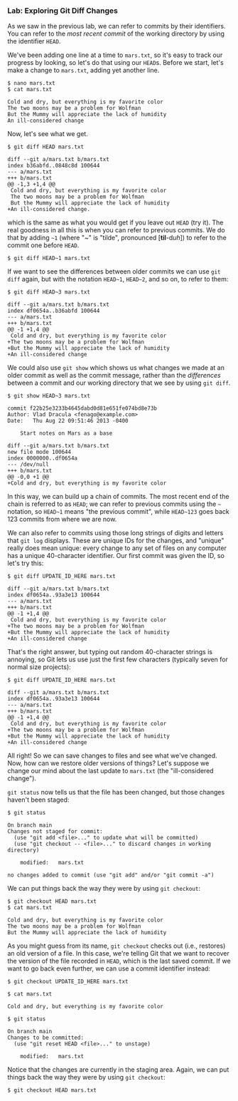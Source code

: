 ### Lab: Exploring Git Diff Changes

As we saw in the previous lab, we can refer to commits by their
identifiers. You can refer to the *most recent commit* of the working
directory by using the identifier `HEAD`.

We've been adding one line at a time to `mars.txt`, so it's easy to track our progress by looking, so
let's do that using our `HEAD`s.
Before we start, let's make a change to `mars.txt`, adding yet another line.



``` 
$ nano mars.txt
$ cat mars.txt
```





``` 
Cold and dry, but everything is my favorite color
The two moons may be a problem for Wolfman
But the Mummy will appreciate the lack of humidity
An ill-considered change
```



Now, let's see what we get.



``` 
$ git diff HEAD mars.txt
```





``` 
diff --git a/mars.txt b/mars.txt
index b36abfd..0848c8d 100644
--- a/mars.txt
+++ b/mars.txt
@@ -1,3 +1,4 @@
 Cold and dry, but everything is my favorite color
 The two moons may be a problem for Wolfman
 But the Mummy will appreciate the lack of humidity
+An ill-considered change.
```



which is the same as what you would get if you leave out
`HEAD` (try it). The real
goodness in all this is when you can refer to previous commits. We do
that by adding `~1` (where "\~"
is "tilde", pronounced \[**til**-d*uh*\]) to refer to the commit one
before `HEAD`.



``` 
$ git diff HEAD~1 mars.txt
```



If we want to see the differences between older commits we can use
`git diff` again, but with the
notation `HEAD~1`,
`HEAD~2`, and so on, to refer to
them:



``` 
$ git diff HEAD~3 mars.txt
```





``` 
diff --git a/mars.txt b/mars.txt
index df0654a..b36abfd 100644
--- a/mars.txt
+++ b/mars.txt
@@ -1 +1,4 @@
 Cold and dry, but everything is my favorite color
+The two moons may be a problem for Wolfman
+But the Mummy will appreciate the lack of humidity
+An ill-considered change
```



We could also use `git show`
which shows us what changes we made at an older commit as well as the
commit message, rather than the *differences* between a commit and our
working directory that we see by using `git diff`.



``` 
$ git show HEAD~3 mars.txt
```





``` 
commit f22b25e3233b4645dabd0d81e651fe074bd8e73b
Author: Vlad Dracula <fenago@example.com>
Date:   Thu Aug 22 09:51:46 2013 -0400

    Start notes on Mars as a base

diff --git a/mars.txt b/mars.txt
new file mode 100644
index 0000000..df0654a
--- /dev/null
+++ b/mars.txt
@@ -0,0 +1 @@
+Cold and dry, but everything is my favorite color
```



In this way, we can build up a chain of commits. The most recent end of
the chain is referred to as `HEAD`; we can refer to previous commits using the
`~` notation, so
`HEAD~1` means "the previous
commit", while `HEAD~123` goes
back 123 commits from where we are now.

We can also refer to commits using those long strings of digits and
letters that `git log` displays.
These are unique IDs for the changes, and "unique" really does mean
unique: every change to any set of files on any computer has a unique
40-character identifier. Our first commit was given the ID, so let's try this:



``` 
$ git diff UPDATE_ID_HERE mars.txt
```





``` 
diff --git a/mars.txt b/mars.txt
index df0654a..93a3e13 100644
--- a/mars.txt
+++ b/mars.txt
@@ -1 +1,4 @@
 Cold and dry, but everything is my favorite color
+The two moons may be a problem for Wolfman
+But the Mummy will appreciate the lack of humidity
+An ill-considered change
```



That's the right answer, but typing out random 40-character strings is
annoying, so Git lets us use just the first few characters (typically
seven for normal size projects):



``` 
$ git diff UPDATE_ID_HERE mars.txt
```





``` 
diff --git a/mars.txt b/mars.txt
index df0654a..93a3e13 100644
--- a/mars.txt
+++ b/mars.txt
@@ -1 +1,4 @@
 Cold and dry, but everything is my favorite color
+The two moons may be a problem for Wolfman
+But the Mummy will appreciate the lack of humidity
+An ill-considered change
```



All right! So we can save changes to files and see what we've changed.
Now, how can we restore older versions of things? Let's suppose we
change our mind about the last update to `mars.txt` (the "ill-considered change").

`git status` now tells us that
the file has been changed, but those changes haven't been staged:



``` 
$ git status
```





``` 
On branch main
Changes not staged for commit:
  (use "git add <file>..." to update what will be committed)
  (use "git checkout -- <file>..." to discard changes in working directory)

    modified:   mars.txt

no changes added to commit (use "git add" and/or "git commit -a")
```



We can put things back the way they were by using
`git checkout`:



``` 
$ git checkout HEAD mars.txt
$ cat mars.txt
```





``` 
Cold and dry, but everything is my favorite color
The two moons may be a problem for Wolfman
But the Mummy will appreciate the lack of humidity
```



As you might guess from its name, `git checkout` checks out (i.e., restores) an old version of a
file. In this case, we're telling Git that we want to recover the
version of the file recorded in `HEAD`, which is the last saved commit. If we want to go
back even further, we can use a commit identifier instead:



``` 
$ git checkout UPDATE_ID_HERE mars.txt
```



``` 
$ cat mars.txt
```



``` 
Cold and dry, but everything is my favorite color
```




``` 
$ git status
```




``` 
On branch main
Changes to be committed:
  (use "git reset HEAD <file>..." to unstage)

    modified:   mars.txt
```



Notice that the changes are currently in the staging area. Again, we can
put things back the way they were by using
`git checkout`:



``` 
$ git checkout HEAD mars.txt
```


